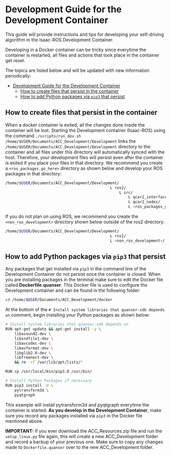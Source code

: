 # Development Guide for the Development Container

This guide will provide instructions and tips for developing your self-driving algorithm in the Isaac-ROS Development Container.

Developing in a Docker container can be tricky since everytime the container is restarted, all files and actions that took place in the container get reset.

The topics are listed below and will be updated with new information periodically:

- [Development Guide for the Development Container](#development-guide-for-the-development-container)
  - [How to create files that persist in the container](#how-to-create-files-that-persist-in-the-container)
  - [How to add Python packages via `pip3` that persist](#how-to-add-python-packages-via-pip3-that-persist)


## How to create files that persist in the container

When a docker container is exited, all the changes done inside the container will be lost. Starting the Development container (Isaac-ROS) using the command `./scripts/run_dev.sh  /home/$USER/Documents/ACC_Development/Development` links the `/home/$USER/Documents/ACC_Development/Development` directory to the container and all files under this directory will automatically synced with the host. Therefore, your development files will persist even after the container is exited if you place your files in that directory. We recommend you create a `<ros_packages_go_here>` directory as shown below and develop your ROS packages in that directory:

```bash
/home/$USER/Documents/ACC_Development/Development/
                                              L ros2/
                                                  L src/
                                                      L qcar2_interfaces/
                                                      L qcar2_nodes/
                                                      L <ros_packages_go_here>/
```

If you do not plan on using ROS, we recommend you create the `<non_ros_development>` directory shown below outside of the ros2 directory:

```bash
/home/$USER/Documents/ACC_Development/Development/
                                              L ros2/
                                              L <non_ros_development>/
```

## How to add Python packages via `pip3` that persist

Any packages that get installed via `pip3` in the command line of the Development Container do not persist once the container is closed. When you are installing packages in the terminal make sure to edit the Docker file called **Dockerfile.quanser**. This Docker file is used to configure the Development container and can be found in the following folder:

```bash
cd /home/$USER/Documents/ACC_Development/docker
```

At the bottom of the `# Install system libraries that quanser-sdk depends on` comment, begin installing your Python packages as shown below:

```bash
# Install system libraries that quanser-sdk depends on
RUN apt-get update && apt-get install -y \
    libasound2-dev \
    libsndfile1-dev \
    libavcodec-dev \
    libavformat-dev \
    libglib2.0-dev \
    libfreenect-dev \
    && rm -rf /var/lib/apt/lists/*

RUN cp /usr/local/bin/pip3.8 /usr/bin/

# Install Python Packages if necessary
RUN pip3 install -U \
    pytransform3d \
    pyqtgraph
```

This example will install pytransform3d and pyqtgraph everytime the container is started. **As you develop in the Development Container**, make sure you record any packages installed via `pip3` in the Docker file mentioned above.

**IMPORTANT:** If you ever download the ACC_Resources.zip file and run the `setup_linux.py` file again, this will create a new ACC_Development folder and record a backup of your previous one. Make sure to copy any changes made to `Dockerfile.quanser` over to the new ACC_Development folder.

